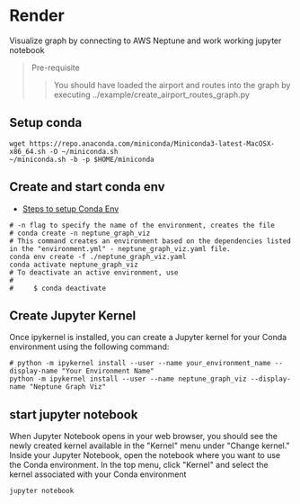 # Render
Visualize graph by connecting to AWS Neptune and work working jupyter notebook

>Pre-requisite
>> You should have loaded the airport and routes into the graph  by executing ../example/create_airport_routes_graph.py   

## Setup conda
```shell
wget https://repo.anaconda.com/miniconda/Miniconda3-latest-MacOSX-x86_64.sh -O ~/miniconda.sh
~/miniconda.sh -b -p $HOME/miniconda 
```

## Create and start conda env  
- [Steps to setup Conda Env](https://github.com/paramraghavan/beginners-py-learn/blob/4019888505a849be9bbfda5f4c952b9101277c5a/setup_conda_env.md)

```shell
# -n flag to specify the name of the environment, creates the file
# conda create -n neptune_graph_viz
# This command creates an environment based on the dependencies listed in the "environment.yml" - neptune_graph_viz.yaml file.
conda env create -f ./neptune_graph_viz.yaml
conda activate neptune_graph_viz
# To deactivate an active environment, use
#
#     $ conda deactivate

```

## Create Jupyter Kernel
Once ipykernel is installed, you can create a Jupyter kernel for your Conda environment using the following command:
```shell
# python -m ipykernel install --user --name your_environment_name --display-name "Your Environment Name"
python -m ipykernel install --user --name neptune_graph_viz --display-name "Neptune Graph Viz"

```

## start jupyter notebook
When Jupyter Notebook opens in your web browser, you should see the newly created kernel available in the "Kernel" menu under "Change kernel."
Inside your Jupyter Notebook, open the notebook where you want to use the Conda environment. In the top menu, click "Kernel" and select the kernel associated with your Conda environment

```shell
jupyter notebook
```